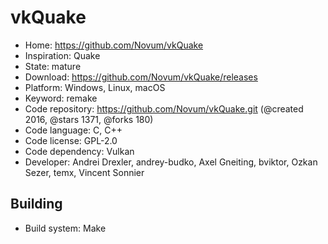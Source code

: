 # vkQuake

- Home: https://github.com/Novum/vkQuake
- Inspiration: Quake
- State: mature
- Download: https://github.com/Novum/vkQuake/releases
- Platform: Windows, Linux, macOS
- Keyword: remake
- Code repository: https://github.com/Novum/vkQuake.git (@created 2016, @stars 1371, @forks 180)
- Code language: C, C++
- Code license: GPL-2.0
- Code dependency: Vulkan
- Developer: Andrei Drexler, andrey-budko, Axel Gneiting, bviktor, Ozkan Sezer, temx, Vincent Sonnier

## Building

- Build system: Make

